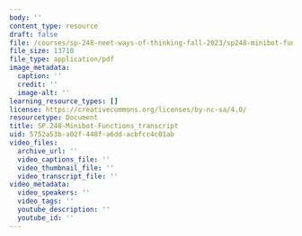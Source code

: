 ```yaml
---
body: ''
content_type: resource
draft: false
file: /courses/sp-248-neet-ways-of-thinking-fall-2023/sp248-minibot-functions_transcript.pdf
file_size: 13710
file_type: application/pdf
image_metadata:
  caption: ''
  credit: ''
  image-alt: ''
learning_resource_types: []
license: https://creativecommons.org/licenses/by-nc-sa/4.0/
resourcetype: Document
title: SP.248-Minibot-Functions_transcript
uid: 5752a53b-a02f-448f-a6dd-acbfcc4c01ab
video_files:
  archive_url: ''
  video_captions_file: ''
  video_thumbnail_file: ''
  video_transcript_file: ''
video_metadata:
  video_speakers: ''
  video_tags: ''
  youtube_description: ''
  youtube_id: ''
---
```

